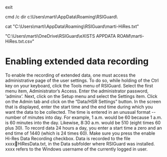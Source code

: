 exit


cmd /c dir c:\Users\marti\AppData\Roaming\RSIGuard\

cat "C:\Users\marti\AppData\Roaming\RSIGuard\marti-HiRes.txt"

"C:\Users\marti\OneDrive\RSIGuard\eXISTS APPDATA  ROAM\marti-HiRes.txt.csv"





# Enabling extended data recording

To enable the recording of extended data, one must access the administrative page of
the user settings. To do so, while holding of the Ctrl key on your keyboard, click the
Tools menu of RSIGuard. Select the first menu item, Administrator’s Access. Enter the
administrator password, ‘adminx’. Next, click on the Setup menu and select the Settings
item. Click on the Admin tab and click on the “Data/HSR Settings” button. In the screen
that is displayed, enter the start time and the end time during which you want the data to
be collected. The time is entered in an unusual format -- number of minutes into day.
For example, 1 a.m. would be 60 because 1 a.m. is 60 minutes into the day. Likewise,
8:30 a.m. would be 510 (eight times 60 plus 30). To record data 24 hours a day, you
enter a start time a zero and an end time of 1440 (which is 24 times 60). Make sure you
press the enable Hi-Res Data Recording checkbox. Data is recorded to the file xxxxHiResData.txt, in the Data subfolder where RSIGuard was installed. xxxx refers to the
Windows username of the currently logged in user.

